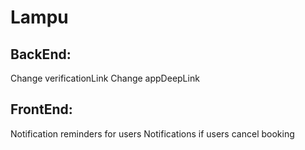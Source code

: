 # Lampu

## BackEnd:
Change verificationLink
Change appDeepLink

## FrontEnd:
Notification reminders for users
Notifications if users cancel booking